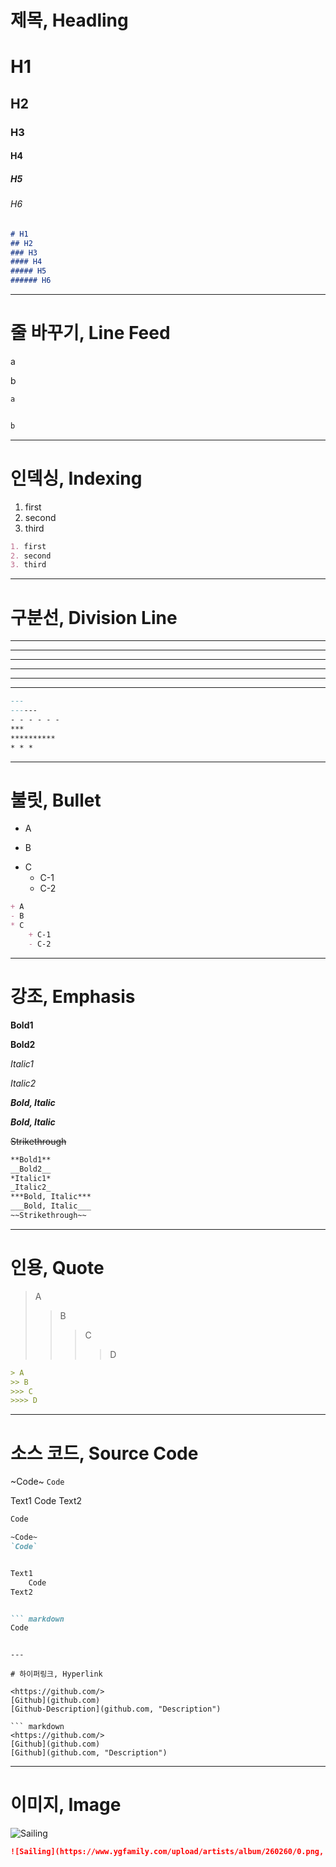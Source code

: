 # 제목, Headling

# H1
## H2
### H3
#### H4
##### H5
###### H6

``` markdown
# H1
## H2
### H3
#### H4
##### H5
###### H6
```

---

# 줄 바꾸기, Line Feed

a


b

``` markdown
a


b
```

---

# 인덱싱, Indexing

1. first
2. second
3. third

``` markdown
1. first
2. second
3. third
```

---

# 구분선, Division Line

---
------
- - - - - -
***
**********
* * *

``` markdown
---
------
- - - - - -
***
**********
* * *
```

---

# 불릿, Bullet

+ A
- B
* C
    + C-1
    - C-2

``` markdown
+ A
- B
* C
    + C-1
    - C-2
```

---

# 강조, Emphasis

**Bold1**

__Bold2__

*Italic1*

_Italic2_

***Bold, Italic***

___Bold, Italic___

~~Strikethrough~~


``` markdown
**Bold1**
__Bold2__
*Italic1*
_Italic2_
***Bold, Italic***
___Bold, Italic___
~~Strikethrough~~
```

---

# 인용, Quote

> A
>> B
>>> C
>>>> D

``` markdown
> A
>> B
>>> C
>>>> D
```

---

# 소스 코드, Source Code

~Code~
`Code`


Text1
    Code
Text2


``` markdown
Code
```

``` markdown
~Code~
`Code`


Text1
    Code
Text2


``` markdown
Code
```
```

---

# 하이퍼링크, Hyperlink

<https://github.com/>
[Github](github.com)
[Github-Description](github.com, "Description")

``` markdown
<https://github.com/>
[Github](github.com)
[Github](github.com, "Description")
```

---

# 이미지, Image

![Sailing](https://www.ygfamily.com/upload/artists/album/260260/0.png, "Sailing")

``` markdown
![Sailing](https://www.ygfamily.com/upload/artists/album/260260/0.png, "Sailing")
```